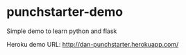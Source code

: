 # punchstarter-demo
Simple demo to learn python and flask

Heroku demo URL: http://dan-punchstarter.herokuapp.com/
